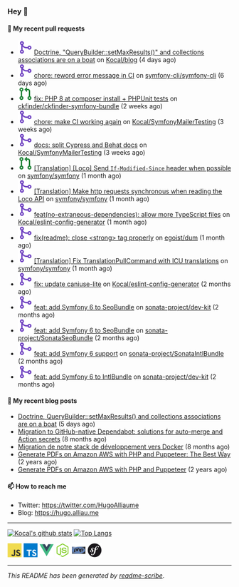 ### Hey 👋

#### 👷 My recent pull requests

- ![](./assets/pr-merged.svg) [Doctrine, &#34;QueryBuilder::setMaxResults()&#34; and collections associations are on a boat](https://github.com/Kocal/blog/pull/130) on [Kocal/blog](https://github.com/Kocal/blog) (4 days ago)
- ![](./assets/pr-merged.svg) [chore: reword error message in CI](https://github.com/symfony-cli/symfony-cli/pull/23) on [symfony-cli/symfony-cli](https://github.com/symfony-cli/symfony-cli) (6 days ago)
- ![](./assets/pr-open.svg) [fix: PHP 8 at composer install &#43; PHPUnit tests](https://github.com/ckfinder/ckfinder-symfony-bundle/pull/37) on [ckfinder/ckfinder-symfony-bundle](https://github.com/ckfinder/ckfinder-symfony-bundle) (2 weeks ago)
- ![](./assets/pr-merged.svg) [chore: make CI working again](https://github.com/Kocal/SymfonyMailerTesting/pull/31) on [Kocal/SymfonyMailerTesting](https://github.com/Kocal/SymfonyMailerTesting) (3 weeks ago)
- ![](./assets/pr-merged.svg) [docs: split Cypress and Behat docs](https://github.com/Kocal/SymfonyMailerTesting/pull/30) on [Kocal/SymfonyMailerTesting](https://github.com/Kocal/SymfonyMailerTesting) (3 weeks ago)
- ![](./assets/pr-open.svg) [[Translation] [Loco] Send `If-Modified-Since` header when possible](https://github.com/symfony/symfony/pull/44484) on [symfony/symfony](https://github.com/symfony/symfony) (1 month ago)
- ![](./assets/pr-merged.svg) [[Translation] Make http requests synchronous when reading the Loco API](https://github.com/symfony/symfony/pull/44416) on [symfony/symfony](https://github.com/symfony/symfony) (1 month ago)
- ![](./assets/pr-merged.svg) [feat(no-extraneous-dependencies): allow more TypeScript files](https://github.com/Kocal/eslint-config-generator/pull/9) on [Kocal/eslint-config-generator](https://github.com/Kocal/eslint-config-generator) (1 month ago)
- ![](./assets/pr-merged.svg) [fix(readme): close &lt;strong&gt; tag properly](https://github.com/egoist/dum/pull/8) on [egoist/dum](https://github.com/egoist/dum) (1 month ago)
- ![](./assets/pr-merged.svg) [[Translation] Fix TranslationPullCommand with ICU translations](https://github.com/symfony/symfony/pull/44085) on [symfony/symfony](https://github.com/symfony/symfony) (1 month ago)
- ![](./assets/pr-merged.svg) [fix: update caniuse-lite](https://github.com/Kocal/eslint-config-generator/pull/8) on [Kocal/eslint-config-generator](https://github.com/Kocal/eslint-config-generator) (2 months ago)
- ![](./assets/pr-merged.svg) [feat: add Symfony 6 to SeoBundle](https://github.com/sonata-project/dev-kit/pull/1739) on [sonata-project/dev-kit](https://github.com/sonata-project/dev-kit) (2 months ago)
- ![](./assets/pr-merged.svg) [feat: add Symfony 6 to SeoBundle](https://github.com/sonata-project/SonataSeoBundle/pull/614) on [sonata-project/SonataSeoBundle](https://github.com/sonata-project/SonataSeoBundle) (2 months ago)
- ![](./assets/pr-merged.svg) [feat: add Symfony 6 support](https://github.com/sonata-project/SonataIntlBundle/pull/475) on [sonata-project/SonataIntlBundle](https://github.com/sonata-project/SonataIntlBundle) (2 months ago)
- ![](./assets/pr-merged.svg) [feat: add Symfony 6 to IntlBundle](https://github.com/sonata-project/dev-kit/pull/1733) on [sonata-project/dev-kit](https://github.com/sonata-project/dev-kit) (2 months ago)

#### 📜 My recent blog posts

- [Doctrine, QueryBuilder::setMaxResults() and collections associations are on a boat](https://hugo.alliau.me/2022/01/07/doctrine-setmaxresults-and-collections-associations-are-on-a-boat/) (5 days ago)
- [Migration to GitHub-native Dependabot: solutions for auto-merge and Action secrets](https://hugo.alliau.me/2021/05/04/migration-to-github-native-dependabot-solutions-for-auto-merge-and-action-secrets/) (8 months ago)
- [Migration de notre stack de développement vers Docker](https://hugo.alliau.me/2021/04/26/migration-stack-developpement/) (8 months ago)
- [Generate PDFs on Amazon AWS with PHP and Puppeteer: The Best Way](https://hugo.alliau.me/2020/04/21/generate-pdfs-on-amazon-aws-with-php-and-puppeteer-the-best-way/) (2 years ago)
- [Generate PDFs on Amazon AWS with PHP and Puppeteer](https://hugo.alliau.me/2020/01/02/generate-pdfs-on-amazon-aws-with-php-and-puppeteer/) (2 years ago)

#### 📫 How to reach me

- Twitter: https://twitter.com/HugoAlliaume
- Blog: https://hugo.alliau.me

---

[![Kocal's github stats](https://github-readme-stats.vercel.app/api?username=Kocal&count_private=true&hide=stars)](https://github.com/anuraghazra/github-readme-stats)
[![Top Langs](https://github-readme-stats.vercel.app/api/top-langs/?username=Kocal&layout=compact)](https://github.com/anuraghazra/github-readme-stats)

<img src="https://raw.githubusercontent.com/devicons/devicon/master/icons/javascript/javascript-original.svg" alt="javascript" title="javascript" width="32" height="32"/> <img src="https://raw.githubusercontent.com/devicons/devicon/master/icons/typescript/typescript-original.svg" alt="typescript" title="typescript" width="32" height="32"/> <img src="https://raw.githubusercontent.com/devicons/devicon/master/icons/vuejs/vuejs-original.svg" alt="vuejs" title="vuejs" width="32" height="32"/> <img src="https://raw.githubusercontent.com/devicons/devicon/master/icons/nodejs/nodejs-original.svg" alt="nodejs" title="nodejs" width="32" height="32"/> <img src="https://raw.githubusercontent.com/devicons/devicon/master/icons/php/php-original.svg" alt="php" title="php" width="32" height="32"/> <img src="https://raw.githubusercontent.com/devicons/devicon/master/icons/symfony/symfony-original.svg" alt="symfony" title="symfony" width="32" height="32"/> 

---

_This README has been generated by [readme-scribe](https://github.com/muesli/readme-scribe/)_.

